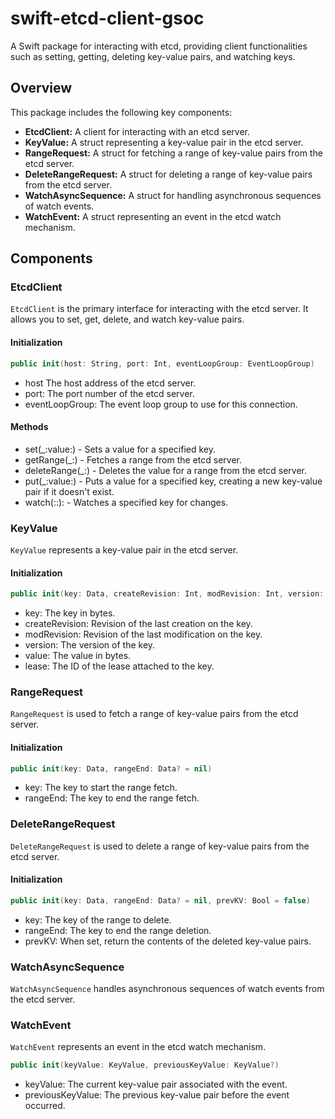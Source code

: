 # swift-etcd-client-gsoc

A Swift package for interacting with etcd, providing client functionalities such as setting, getting, deleting key-value pairs, and watching keys.

## Overview

This package includes the following key components:

- **EtcdClient:** A client for interacting with an etcd server.
- **KeyValue:** A struct representing a key-value pair in the etcd server.
- **RangeRequest:** A struct for fetching a range of key-value pairs from the etcd server.
- **DeleteRangeRequest:** A struct for deleting a range of key-value pairs from the etcd server.
- **WatchAsyncSequence:** A struct for handling asynchronous sequences of watch events.
- **WatchEvent:** A struct representing an event in the etcd watch mechanism.

## Components

### EtcdClient

`EtcdClient` is the primary interface for interacting with the etcd server. It allows you to set, get, delete, and watch key-value pairs.

#### Initialization

```swift
public init(host: String, port: Int, eventLoopGroup: EventLoopGroup)
```
* host The host address of the etcd server.
* port: The port number of the etcd server.
* eventLoopGroup: The event loop group to use for this connection.

#### Methods
* set(_:value:) - Sets a value for a specified key.
* getRange(_:) - Fetches a range from the etcd server.
* deleteRange(_:) - Deletes the value for a range from the etcd server.
* put(_:value:) - Puts a value for a specified key, creating a new key-value pair if it doesn't exist.
* watch(::): - Watches a specified key for changes.

### KeyValue

`KeyValue` represents a key-value pair in the etcd server.

#### Initialization

```swift
public init(key: Data, createRevision: Int, modRevision: Int, version: Int, value: Data, lease: Int)
```
* key: The key in bytes.
* createRevision: Revision of the last creation on the key.
* modRevision: Revision of the last modification on the key.
* version: The version of the key.
* value: The value in bytes.
* lease: The ID of the lease attached to the key.


### RangeRequest

`RangeRequest` is used to fetch a range of key-value pairs from the etcd server.

#### Initialization

```swift
public init(key: Data, rangeEnd: Data? = nil)
```
* key: The key to start the range fetch.
* rangeEnd: The key to end the range fetch.


### DeleteRangeRequest

`DeleteRangeRequest` is used to delete a range of key-value pairs from the etcd server.

#### Initialization

```swift
public init(key: Data, rangeEnd: Data? = nil, prevKV: Bool = false)
```
* key: The key of the range to delete.
* rangeEnd: The key to end the range deletion.
* prevKV: When set, return the contents of the deleted key-value pairs.

### WatchAsyncSequence

`WatchAsyncSequence` handles asynchronous sequences of watch events from the etcd server.

### WatchEvent

`WatchEvent` represents an event in the etcd watch mechanism.

```swift
public init(keyValue: KeyValue, previousKeyValue: KeyValue?)
```
* keyValue: The current key-value pair associated with the event.
* previousKeyValue: The previous key-value pair before the event occurred.
